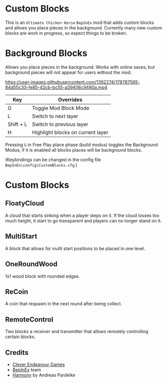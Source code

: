 # Custom Blocks
This is an `Ultimate Chicken Horse` `BepInEx` mod that adds custom blocks and allows you place pieces in the background.
Currently many new custom blocks are work in progress, so expect things to be broken.

# Background Blocks
Allows you place pieces in the background.
Works with online saves, but background pieces will not appear for users without the mod.


https://user-images.githubusercontent.com/1382274/178787565-84d55c33-fe85-42cb-bc55-a39406c9480a.mp4

| Key          |  Overrides                         |
| ---          |                                --- |
| G            | Toggle Mod Block Mode              |
| L            | Switch to next layer               |
| Shift + L    | Switch to previous layer           |
| H            | Highlight blocks on current layer  |


Pressing `G` in Free Play place phase (build modus) toggles the Background Modus, if it is enabled all blocks places will be background blocks.

(Keybindings can be changed in the config file `BepInEx\config\CustomBlocks.cfg`.)


# Custom Blocks

## FloatyCloud
A cloud that starts sinking when a player steps on it.
If the cloud losses too much height, it start to go transparent and players can no longer stand on it.


## MultiStart
A block that allows for multi start positions to be placed in one level.


## OneRoundWood 
1x1 wood block with rounded edges.


## ReCoin
A coin that respawn in the next round after being collect. 


## RemoteControl
Two blocks a receiver and transmitter that allows remotely controlling certain blocks.


## Credits
- [Clever Endeavour Games](https://www.cleverendeavourgames.com/)
- [BepInEx](https://github.com/BepInEx/BepInEx) team
- [Harmony](https://github.com/pardeike/Harmony) by Andreas Pardeike
